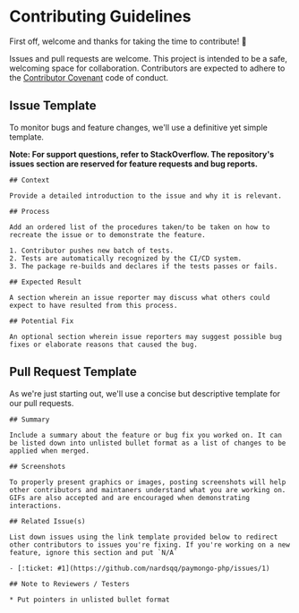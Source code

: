 # Contributing Guidelines

First off, welcome and thanks for taking the time to contribute! :tada:

Issues and pull requests are welcome. This project is intended to be a safe, welcoming space for collaboration. Contributors are expected to adhere to the [Contributor Covenant](https://www.contributor-covenant.org/) code of conduct.

## Issue Template

To monitor bugs and feature changes, we'll use a definitive yet simple template.

**Note: For support questions, refer to StackOverflow. The repository's issues section are reserved for feature requests and bug reports.**

```
## Context

Provide a detailed introduction to the issue and why it is relevant.

## Process

Add an ordered list of the procedures taken/to be taken on how to recreate the issue or to demonstrate the feature.

1. Contributor pushes new batch of tests.
2. Tests are automatically recognized by the CI/CD system.
3. The package re-builds and declares if the tests passes or fails.

## Expected Result

A section wherein an issue reporter may discuss what others could expect to have resulted from this process.

## Potential Fix

An optional section wherein issue reporters may suggest possible bug fixes or elaborate reasons that caused the bug.
```

## Pull Request Template

As we're just starting out, we'll use a concise but descriptive template for our pull requests.

```
## Summary

Include a summary about the feature or bug fix you worked on. It can be listed down into unlisted bullet format as a list of changes to be applied when merged.

## Screenshots

To properly present graphics or images, posting screenshots will help other contributors and maintaners understand what you are working on. GIFs are also accepted and are encouraged when demonstrating interactions.

## Related Issue(s)

List down issues using the link template provided below to redirect other contributors to issues you're fixing. If you're working on a new feature, ignore this section and put `N/A`

- [:ticket: #1](https://github.com/nardsqq/paymongo-php/issues/1)

## Note to Reviewers / Testers

* Put pointers in unlisted bullet format
```